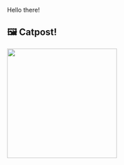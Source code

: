 Hello there!



## 🖼️ Catpost!

<sub>
    <img src="https://cdn2.thecatapi.com/images/vmPL1OJ9y.jpg" height="256">
</sub>

